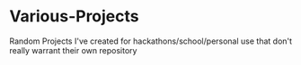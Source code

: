 # Various-Projects
Random Projects I've created for hackathons/school/personal use that don't really warrant their own repository
